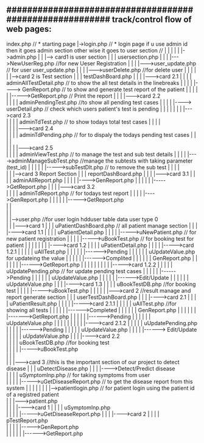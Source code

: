 ########################################################
track/control flow of web pages:
--------------------------------------
index.php // * starting page
    |->login.php // * login page if u use admin id then it goes admin section other wise it goes to user section //
    |       |
    |       |
    |       |->admin.php 
    |       |   |--> card1 is user section
    |       |   |   usersection.php
    |       |   |       |--->NewUserReg.php //for new Ueser Registration
    |       |   |       |--->user_update.php // for user user_update.php
    |       |   |       |--->userDelete.php //for delete user
    |       |   |
    |       |   |-->card 2 is Test section
    |       |   |   testDashBoard.php
    |       |   |       |--->card 2.1
    |       |   |       |   adminAllTestDetail.php // to show the all test details in the linebreaks
    |       |   |       |       |----> GenReport.php // to show and generate test report of the patient
    |       |   |       |       |           |----->GetReport.php // Print the report
    |       |   |       |--->card 2.2       
    |       |   |       |    adminPendingTest.php //to show all pending test cases
    |       |   |       |       |----> userDetail.php // check which users patient's test is pending
    |       |   |       |
    |       |   |       |--->card 2.3       
    |       |   |       |    adminTdTest.php // to show todays total test cases
    |       |   |       |       
    |       |   |       |--->card 2.4       
    |       |   |       |    adminTdPending.php // for to dispaly the todays pending test cases
    |       |   |       |       
    |       |   |       |--->card 2.5   
    |       |   |       |     adminViewTest.php // to manage the test and sub test details
    |       |   |       |        |---->adminManageSubTest.php //manage the subtests with taking parameter (test_id)
    |       |   |       |        |          |----->subTestDlt.php // to remove the sub test
    |       |   |       |        
    |       |   |-->card 3 Report Section
    |       |   |   reportDashBoard.php 
    |       |   |       |--->card 3.1
    |       |   |       |   adminAllReport.php
    |       |   |       |       |---->GenReport.php
    |       |   |       |       |           |----->GetReport.php
    |       |   |       |--->card 3.2           
    |       |   |       |    adminTdReport.php // for todays test report
    |       |   |       |       |---->GenReport.php
    |       |   |       |       |           |----->GetReport.php      
    |       |              
    |       |              
    |       |-->user.php //for user login hdduser table data user type 0              
    |       |   |--->card 1
    |       |   |    uPatientDashBoard.php // all patient manage section
    |       |   |       |---->card 1.1
    |       |   |       |     uPatientDetail.php 
    |       |   |       |        |----->uNewPatient.php // for new patient registration
    |       |   |       |        |----->uBookTest.php // for booking test for patient
    |       |   |       |
    |       |   |       |---->card 1.2
    |       |   |       |     uPatientDetail.php
    |       |   |       |        |----->card 1.2.1
    |       |   |       |        |      uAllTest.php
    |       |   |       |        |           |------>Pending
    |       |   |       |        |           |       uUpdateValue.php for updateing the value
    |       |   |       |        |           |------>Complited
    |       |   |       |        |           |       GenReport.php
    |       |   |       |        |           |           |------>GetReport.php
    |       |   |       |        |
    |       |   |       |        |----->card 1.2.2
    |       |   |       |        |      uUpdatePending.php // for update pending test cases
    |       |   |       |        |           |------>Pending
    |       |   |       |        |           |       uUpdateValue.php
    |       |   |       |        |           |------>Edit/Update
    |       |   |       |        |           |       uUpdateValue.php
    |       |   |       |---->card 1.3
    |       |   |       |     uBookTestDB.php //for booking test
    |       |   |       |        |----->uBookTest.php
    |       |   |
    |       |   |--->card 2 //result manage and report generate section
    |       |   |   userTestDashBoard.php
    |       |   |       |---->card 2.1
    |       |   |       |     uPatientResult.php
    |       |   |       |        |----->card 2.1.1
    |       |   |       |        |      uAllTest.php //for showing all tests 
    |       |   |       |        |          |------>Completed
    |       |   |       |        |          |       GenReport.php
    |       |   |       |        |          |            |------->GetReport.php
    |       |   |       |        |          |------>Pending
    |       |   |       |        |          |       uUpdateValue.php
    |       |   |       |        |
    |       |   |       |        |---->card 2.1.2
    |       |   |       |        |     uUpdatePending.php
    |       |   |       |                   |------>Pending
    |       |   |       |                   |       uUpdateValue.php
    |       |   |       |                   |------> Edit/Update
    |       |   |       |                   |       uUpdateValue.php
    |       |   |       |---->card 2.2       
    |       |   |       |     uBookTestDB.php //for booking test   
    |       |   |       |        |----->uBookTest.php       
    |       |   |       
    |       |   |--->card 3 //this is the important section of our project to detect disease
    |       |   |    uDetectDisease.php
    |       |   |       |---->Detect/Predict disease     
    |       |   |       |     uSymptomInp.php // for taking symptoms from user       
    |       |   |       |        |----->uGetDiseaseReport.php // to get the disease report from this system
    |       |
    |       |
    |       |
    |       |-->patientlogin.php // for patient login using the patient id of a registred patient       
    |       |   |--->patient.php       
    |       |   |       |---->card 1
    |       |   |       |     uSymptomInp.php       
    |       |   |       |        |----->uGetDiseaseReport.php
    |       |   |       |---->card 2 
    |       |   |       |      pTestReport.php    
    |       |   |       |        |----->GenReport.php       
    |       |   |       |        |            |------>GetReport.php
